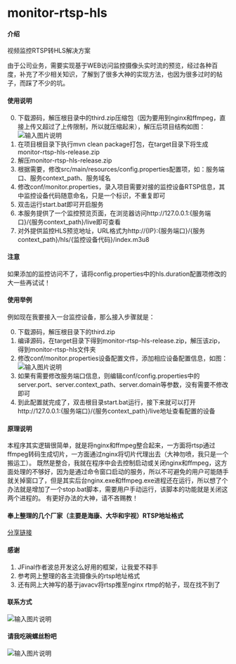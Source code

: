 # monitor-rtsp-hls

#### 介绍
视频监控RTSP转HLS解决方案

由于公司业务，需要实现基于WEB访问监控摄像头实时流的预览，经过各种百度，补充了不少相关知识，了解到了很多大神的实现方法，也因为很多过时的帖子，而踩了不少的坑。

#### 使用说明

0.  下载源码，解压根目录中的third.zip压缩包（因为要用到nginx和ffmpeg，直接上传又超过了上传限制，所以就压缩起来），解压后项目结构如图：
    ![输入图片说明](https://images.gitee.com/uploads/images/2021/0121/114923_dd14c528_107658.png "微信图片_20210121114904.png")
1.  在项目根目录下执行mvn clean package打包，在target目录下将生成monitor-rtsp-hls-release.zip
2.  解压monitor-rtsp-hls-release.zip
3.  根据需要，修改src/main/resources/config.properties配置项，如：服务端口、服务context_path、服务域名
4.  修改conf/monitor.properties，录入项目需要对接的监控设备RTSP信息，其中监控设备代码随意命名，只是一个标识，不重复即可
5.  双击运行start.bat即可开启服务
6.  本服务提供了一个监控预览页面，在浏览器访问http://127.0.0.1:{服务端口}/{服务context_path}/live即可查看
7.  对外提供监控HLS预览地址，URL格式为http://{IP}:{服务端口}/{服务context_path}/hls/{监控设备代码}/index.m3u8

#### 注意

如果添加的监控访问不了，请将config.properties中的hls.duration配置项修改的大一些再试试！

#### 使用举例

例如现在我要接入一台监控设备，那么接入步骤就是：

0.  下载源码，解压根目录下的third.zip
1.  编译源码，在target目录下得到monitor-rtsp-hls-release.zip，解压该zip，得到monitor-rtsp-hls文件夹
2.  修改conf/monitor.properties设备配置文件，添加相应设备配置信息，如图：
![输入图片说明](https://images.gitee.com/uploads/images/2021/0121/170857_cd88f9f0_107658.png "微信图片_20210121170801.png")
3.  如果有需要修改服务端口信息，则编辑conf/config.properties中的server.port、server.context_path、server.domain等参数，没有需要不修改即可
4.  到此配置就完成了，双击根目录start.bat运行，接下来就可以打开http://127.0.0.1:{服务端口}/{服务context_path}/live地址查看配置的设备

#### 原理说明

本程序其实逻辑很简单，就是将nginx和ffmpeg整合起来，一方面将rtsp通过ffmpeg转码生成切片，一方面通过nginx将切片代理出去（大神勿喷，我只是一个搬运工）。
既然是整合，我就在程序中会去控制启动或关闭nginx和ffmpeg，这方面处理的不够好，因为是通过命令窗口启动的服务，所以不可避免的用户可能随手就关掉窗口了，但是其实后台nginx.exe和ffmpeg.exe进程还在运行，所以想了个办法就是增加了一个stop.bat脚本，需要用户手动运行，该脚本的功能就是关闭这两个进程的。
有更好办法的大神，请不吝赐教！

#### 奉上整理的几个厂家（主要是海康、大华和宇视）RTSP地址格式

[分享链接](https://mubu.com/doc/4IvOBWbQq-P)

#### 感谢

1.  JFinal作者波总开发这么好用的框架，让我爱不释手
2.  参考网上整理的各主流摄像头的rtsp地址格式
3.  还有网上大神写的基于javacv将rtsp推至nginx rtmp的帖子，现在找不到了

#### 联系方式

![输入图片说明](https://images.gitee.com/uploads/images/2021/0121/121430_5e3cfd8c_107658.jpeg "185443_1bbd3352_107658.jpg")

#### 请我吃碗螺丝粉吧

![输入图片说明](https://images.gitee.com/uploads/images/2021/0121/121217_0b892e44_107658.png "未标题-2.png")